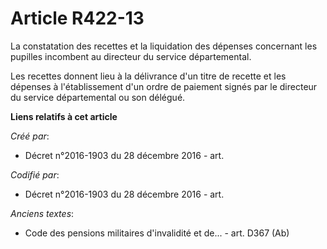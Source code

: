 # Article R422-13

La constatation des recettes et la liquidation des dépenses concernant les pupilles incombent au directeur du service
départemental.

Les recettes donnent lieu à la délivrance d'un titre de recette et les dépenses à l'établissement d'un ordre de paiement
signés par le directeur du service départemental ou son délégué.

**Liens relatifs à cet article**

_Créé par_:

  - Décret n°2016-1903 du 28 décembre 2016 - art.

_Codifié par_:

  - Décret n°2016-1903 du 28 décembre 2016 - art.

_Anciens textes_:

  - Code des pensions militaires d'invalidité et de... - art. D367 (Ab)
